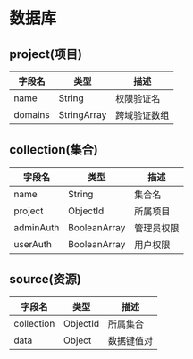 # 数据库

## project(项目)

| 字段名 | 类型 | 描述 |
| ---- | ------- | ----- |
| name | String | 权限验证名 |
| domains | StringArray | 跨域验证数组 |

## collection(集合)

| 字段名 | 类型 | 描述 |
| ---- | ------- | ----- |
| name | String | 集合名 |
| project | ObjectId | 所属项目 |
| adminAuth | BooleanArray | 管理员权限 |
| userAuth | BooleanArray | 用户权限 |

## source(资源)

| 字段名 | 类型 | 描述 |
| ---- | ------- | ----- |
| collection | ObjectId | 所属集合 |
| data | Object | 数据键值对 |
